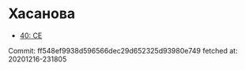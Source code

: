 # Хасанова
- [40: CE](40.md)

Commit: ff548ef9938d596566dec29d652325d93980e749
 fetched at: 20201216-231805

